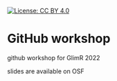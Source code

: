 [![License: CC BY 4.0](https://img.shields.io/badge/License-CC_BY_4.0-lightgrey.svg)](https://creativecommons.org/licenses/by/4.0/)

# GitHub workshop

github workshop for GlimR 2022

slides are available on OSF 
<!-- TODO add link -->
